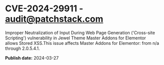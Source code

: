 # CVE-2024-29911 - audit@patchstack.com

Improper Neutralization of Input During Web Page Generation ('Cross-site Scripting') vulnerability in Jewel Theme Master Addons for Elementor allows Stored XSS.This issue affects Master Addons for Elementor: from n/a through 2.0.5.4.1.



**Publish date:** 2024-03-27
